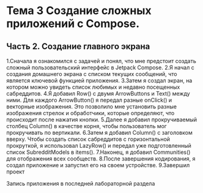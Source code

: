 # Тема 3 Создание сложных приложений c Compose.
## Часть 2. Создание главного экрана

1.Сначала я ознакомился с задачей и понял, что мне предстоит создать сложный пользовательский интерфейс в Jetpack Compose.
2.Я начал с создания домашнего экрана с списком текущих сообщений, что является ключевой функцией приложения.
3.Затем я создал экран, на котором можно увидеть список любимых и недавно посещенных сабреддитов.
4.Я добавил Row() с двумя ArrowButtons и Text() между ними. Для каждого ArrowButton() я передал разные onClick() и векторные изображения. Это позволило мне установить разные изображения стрелок и обработчики, которые определяют, что происходит после нажатия кнопки.
5.Далее я добавил прокручиваемый столбец Column() в качестве корня, чтобы пользователь мог прокручивать по вертикали.
6.Затем я добавил Column() с заголовком вверху. Чтобы создать список сабреддитов с горизонтальной прокруткой, я использовал LazyRow() и передал уже подготовленный список SubredditModels в items().
7.Наконец, я добавил Communities() для отображения всех сообществ.
8.После завершения кодирования, я создал приложение и запустил его на своем устройстве.
9.Завершил проект

Запись приложения в последней лабораторной раздела